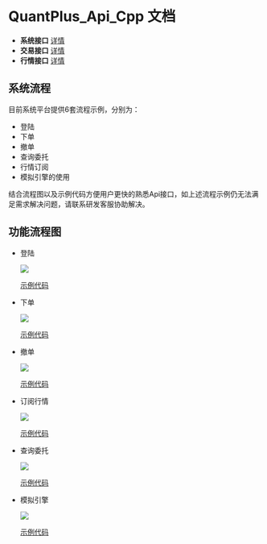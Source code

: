 # QuantPlus_Api_Cpp 文档

- **系统接口** [详情](https://github.com/abramwang/QuantPlusApi_Cpp/blob/master/doc/%E7%B3%BB%E7%BB%9F%E6%8E%A5%E5%8F%A3.md)
- **交易接口** [详情](https://github.com/abramwang/QuantPlusApi_Cpp/blob/master/doc/%E4%BA%A4%E6%98%93%E6%8E%A5%E5%8F%A3.md)
- **行情接口** [详情](https://github.com/abramwang/QuantPlusApi_Cpp/blob/master/doc/%E8%A1%8C%E6%83%85%E6%8E%A5%E5%8F%A3.md)

## 系统流程

目前系统平台提供6套流程示例，分别为：

- 登陆
- 下单
- 撤单
- 查询委托
- 行情订阅
- 模拟引擎的使用

结合流程图以及示例代码方便用户更快的熟悉Api接口，如上述流程示例仍无法满足需求解决问题，请联系研发客服协助解决。

## 功能流程图

- 登陆 

  ![](https://raw.githubusercontent.com/abramwang/QuantPlusApi_Cpp/master/doc/png/%E7%99%BB%E9%99%86%E6%B5%81%E7%A8%8B.png)

  [示例代码](https://github.com/abramwang/QuantPlusApi_Cpp/blob/master/doc/demo/%E7%99%BB%E9%99%86.md)

- 下单

  ![](https://raw.githubusercontent.com/abramwang/QuantPlusApi_Cpp/master/doc/png/%E4%B8%8B%E5%8D%95%E6%B5%81%E7%A8%8B.png)

   [示例代码](https://github.com/abramwang/QuantPlusApi_Cpp/blob/master/doc/demo/%E4%B8%8B%E5%8D%95.md)

- 撤单 

  ![](https://raw.githubusercontent.com/abramwang/QuantPlusApi_Cpp/master/doc/png/%E6%92%A4%E5%8D%95%E6%B5%81%E7%A8%8B.png)

  [示例代码](https://github.com/abramwang/QuantPlusApi_Cpp/blob/master/doc/demo/%E6%92%A4%E5%8D%95.md)

- 订阅行情 

  ![](https://raw.githubusercontent.com/abramwang/QuantPlusApi_Cpp/master/doc/png/%E8%AE%A2%E9%98%85%E8%A1%8C%E6%83%85%E6%B5%81%E7%A8%8B.png)

  [示例代码](https://github.com/abramwang/QuantPlusApi_Cpp/blob/master/doc/demo/%E8%AE%A2%E9%98%85%E8%A1%8C%E6%83%85.md)

- 查询委托

  ![](https://raw.githubusercontent.com/abramwang/QuantPlusApi_Cpp/master/doc/png/%E6%9F%A5%E8%AF%A2%E6%B5%81%E7%A8%8B.png)

   [示例代码](https://github.com/abramwang/QuantPlusApi_Cpp/blob/master/doc/demo/%E6%9F%A5%E8%AF%A2%E5%A7%94%E6%89%98.md)

- 模拟引擎 

  ![](https://raw.githubusercontent.com/abramwang/QuantPlusApi_Cpp/cf64ceea6fcf2a3fa64f2736553692c6196d8752/doc/png/%E6%A8%A1%E6%8B%9F%E5%BC%95%E6%93%8E%E4%BD%BF%E7%94%A8%E6%B5%81%E7%A8%8B.png)

  [示例代码](https://github.com/abramwang/QuantPlusApi_Cpp/blob/master/doc/demo/%E4%BD%BF%E7%94%A8%E6%A8%A1%E6%8B%9F%E5%BC%95%E6%93%8E.md)

